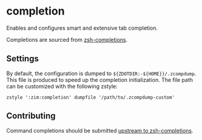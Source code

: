 completion
==========

Enables and configures smart and extensive tab completion.

Completions are sourced from
[zsh-completions](https://github.com/zsh-users/zsh-completions).

Settings
--------

By default, the configuration is dumped to `${ZDOTDIR:-${HOME}}/.zcompdump`.
This file is produced to speed up the completion initialization. The file path
can be customized with the following zstyle:

    zstyle ':zim:completion' dumpfile '/path/to/.zcompdump-custom'

Contributing
------------

Command completions should be submitted [upstream to
zsh-completions](https://github.com/zsh-users/zsh-completions).
